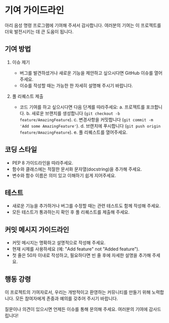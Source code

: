 # 기여 가이드라인

아리 음성 명령 프로그램에 기여해 주셔서 감사합니다. 여러분의 기여는 이 프로젝트를 더욱 발전시키는 데 큰 도움이 됩니다.

## 기여 방법

1. 이슈 제기
   - 버그를 발견하셨거나 새로운 기능을 제안하고 싶으시다면 GitHub 이슈를 열어주세요.
   - 이슈를 작성할 때는 가능한 한 자세히 설명해 주시기 바랍니다.

2. 풀 리퀘스트 제출
   - 코드 기여를 하고 싶으시다면 다음 단계를 따라주세요:
     a. 프로젝트를 포크합니다.
     b. 새로운 브랜치를 생성합니다 (`git checkout -b feature/AmazingFeature`).
     c. 변경사항을 커밋합니다 (`git commit -m 'Add some AmazingFeature'`).
     d. 브랜치에 푸시합니다 (`git push origin feature/AmazingFeature`).
     e. 풀 리퀘스트를 열어주세요.

## 코딩 스타일

- PEP 8 가이드라인을 따라주세요.
- 함수와 클래스에는 적절한 문서화 문자열(docstring)을 추가해 주세요.
- 변수와 함수 이름은 의미 있고 이해하기 쉽게 지어주세요.

## 테스트

- 새로운 기능을 추가하거나 버그를 수정할 때는 관련 테스트도 함께 작성해 주세요.
- 모든 테스트가 통과하는지 확인 후 풀 리퀘스트를 제출해 주세요.

## 커밋 메시지 가이드라인

- 커밋 메시지는 명확하고 설명적으로 작성해 주세요.
- 현재 시제를 사용하세요 (예: "Add feature" not "Added feature").
- 첫 줄은 50자 이내로 작성하고, 필요하다면 빈 줄 후에 자세한 설명을 추가해 주세요.

## 행동 강령

이 프로젝트의 기여자로서, 우리는 개방적이고 환영하는 커뮤니티를 만들기 위해 노력합니다. 모든 참여자에게 존중과 예의를 갖추어 주시기 바랍니다.

질문이나 의견이 있으시면 언제든 이슈를 통해 문의해 주세요. 여러분의 기여에 감사드립니다!